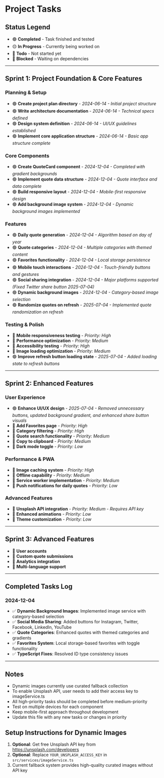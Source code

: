 
# Project Tasks

## Status Legend
- 🟢 **Completed** - Task finished and tested
- 🟡 **In Progress** - Currently being worked on
- 🔴 **Todo** - Not started yet
- 🔵 **Blocked** - Waiting on dependencies

---

## Sprint 1: Project Foundation & Core Features

### Planning & Setup
- 🟢 **Create project plan directory** - *2024-06-14 - Initial project structure*
- 🟢 **Write architecture documentation** - *2024-06-14 - Technical specs defined*
- 🟢 **Design system definition** - *2024-06-14 - UI/UX guidelines established*
- 🟢 **Implement core application structure** - *2024-06-14 - Basic app structure complete*

### Core Components
- 🟢 **Create QuoteCard component** - *2024-12-04 - Completed with gradient backgrounds*
- 🟢 **Implement quote data structure** - *2024-12-04 - Quote interface and data complete*
- 🟢 **Build responsive layout** - *2024-12-04 - Mobile-first responsive design*
- 🟢 **Add background image system** - *2024-12-04 - Dynamic background images implemented*

### Features
- 🟢 **Daily quote generation** - *2024-12-04 - Algorithm based on day of year*
- 🟢 **Quote categories** - *2024-12-04 - Multiple categories with themed content*
- 🟢 **Favorites functionality** - *2024-12-04 - Local storage persistence*
- 🟢 **Mobile touch interactions** - *2024-12-04 - Touch-friendly buttons and gestures*
- 🟢 **Social sharing integration** - *2024-12-04 - Major platforms supported (Fixed Twitter share button 2025-07-04)*
- 🟢 **Dynamic background images** - *2024-12-04 - Category-based image selection*
- 🟢 **Randomize quotes on refresh** - *2025-07-04 - Implemented quote randomization on refresh*

### Testing & Polish
- 🔴 **Mobile responsiveness testing** - *Priority: High*
- 🔴 **Performance optimization** - *Priority: Medium*
- 🔴 **Accessibility testing** - *Priority: High*
- 🔴 **Image loading optimization** - *Priority: Medium*
- 🟢 **Improve refresh button loading state** - *2025-07-04 - Added loading state to refresh buttons*

---

## Sprint 2: Enhanced Features

### User Experience
- 🟢 **Enhance UI/UX design** - *2025-07-04 - Removed unnecessary buttons, updated background gradient, and enhanced share button visuals*
- 🔴 **Add Favorites page** - *Priority: High*
- 🔴 **Category filtering** - *Priority: High*
- 🔴 **Quote search functionality** - *Priority: Medium*
- 🔴 **Copy to clipboard** - *Priority: Medium*
- 🔴 **Dark mode toggle** - *Priority: Low*

### Performance & PWA
- 🔴 **Image caching system** - *Priority: High*
- 🔴 **Offline capability** - *Priority: Medium*
- 🔴 **Service worker implementation** - *Priority: Medium*
- 🔴 **Push notifications for daily quotes** - *Priority: Low*

### Advanced Features
- 🔴 **Unsplash API integration** - *Priority: Medium - Requires API key*
- 🔴 **Enhanced animations** - *Priority: Low*
- 🔴 **Theme customization** - *Priority: Low*

---

## Sprint 3: Advanced Features
- 🔴 **User accounts**
- 🔴 **Custom quote submissions**
- 🔴 **Analytics integration**
- 🔴 **Multi-language support**

---

## Completed Tasks Log

### 2024-12-04
- ✅ **Dynamic Background Images**: Implemented image service with category-based selection
- ✅ **Social Media Sharing**: Added buttons for Instagram, Twitter, Facebook, LinkedIn, YouTube
- ✅ **Quote Categories**: Enhanced quotes with themed categories and gradients
- ✅ **Favorites System**: Local storage-based favorites with toggle functionality
- ✅ **TypeScript Fixes**: Resolved ID type consistency issues

---

## Notes
- Dynamic images currently use curated fallback collection
- To enable Unsplash API, user needs to add their access key to imageService.ts
- All high-priority tasks should be completed before medium-priority
- Test on multiple devices for each component
- Keep mobile-first approach throughout development
- Update this file with any new tasks or changes in priority

## Setup Instructions for Dynamic Images
1. **Optional**: Get free Unsplash API key from https://unsplash.com/developers
2. **Optional**: Replace `YOUR_UNSPLASH_ACCESS_KEY` in `src/services/imageService.ts`
3. Current fallback system provides high-quality curated images without API key
